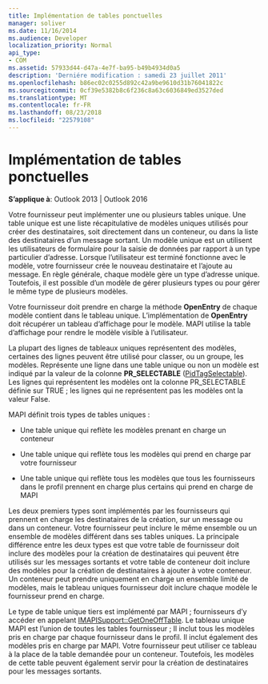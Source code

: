 ```yaml
---
title: Implémentation de tables ponctuelles
manager: soliver
ms.date: 11/16/2014
ms.audience: Developer
localization_priority: Normal
api_type:
- COM
ms.assetid: 57933d44-d47a-4e7f-ba95-b49b4934d0a5
description: 'Derniére modification : samedi 23 juillet 2011'
ms.openlocfilehash: b86ec02c0255d892c42a9be9610d31b76041822c
ms.sourcegitcommit: 0cf39e5382b8c6f236c8a63c6036849ed3527ded
ms.translationtype: MT
ms.contentlocale: fr-FR
ms.lasthandoff: 08/23/2018
ms.locfileid: "22579108"
---
```

# <a name="implementing-one-off-tables"></a>Implémentation de tables ponctuelles

**S’applique à**: Outlook 2013 | Outlook 2016 
  
Votre fournisseur peut implémenter une ou plusieurs tables unique. Une table unique est une liste récapitulative de modèles uniques utilisés pour créer des destinataires, soit directement dans un conteneur, ou dans la liste des destinataires d’un message sortant. Un modèle unique est un utilisent les utilisateurs de formulaire pour la saisie de données par rapport à un type particulier d’adresse. Lorsque l’utilisateur est terminé fonctionne avec le modèle, votre fournisseur crée le nouveau destinataire et l’ajoute au message. En règle générale, chaque modèle gère un type d’adresse unique. Toutefois, il est possible d’un modèle de gérer plusieurs types ou pour gérer le même type de plusieurs modèles. 
  
Votre fournisseur doit prendre en charge la méthode **OpenEntry** de chaque modèle contient dans le tableau unique. L’implémentation de **OpenEntry** doit récupérer un tableau d’affichage pour le modèle. MAPI utilise la table d’affichage pour rendre le modèle visible à l’utilisateur. 
  
La plupart des lignes de tableaux uniques représentent des modèles, certaines des lignes peuvent être utilisé pour classer, ou un groupe, les modèles. Représente une ligne dans une table unique ou non un modèle est indiqué par la valeur de la colonne **PR_SELECTABLE** ([PidTagSelectable](pidtagselectable-canonical-property.md)). Les lignes qui représentent les modèles ont la colonne PR_SELECTABLE définie sur TRUE ; les lignes qui ne représentent pas les modèles ont la valeur False.
  
MAPI définit trois types de tables uniques :
  
- Une table unique qui reflète les modèles prenant en charge un conteneur
    
- Une table unique qui reflète tous les modèles qui prend en charge par votre fournisseur 
    
- Une table unique qui reflète tous les modèles que tous les fournisseurs dans le profil prennent en charge plus certains qui prend en charge de MAPI
    
Les deux premiers types sont implémentés par les fournisseurs qui prennent en charge les destinataires de la création, sur un message ou dans un conteneur. Votre fournisseur peut inclure le même ensemble ou un ensemble de modèles différent dans ses tables uniques. La principale différence entre les deux types est que votre table de fournisseur doit inclure des modèles pour la création de destinataires qui peuvent être utilisés sur les messages sortants et votre table de conteneur doit inclure des modèles pour la création de destinataires à ajouter à votre conteneur. Un conteneur peut prendre uniquement en charge un ensemble limité de modèles, mais le tableau uniques fournisseur doit inclure chaque modèle le fournisseur prend en charge.
  
Le type de table unique tiers est implémenté par MAPI ; fournisseurs d’y accéder en appelant [IMAPISupport::GetOneOffTable](imapisupport-getoneofftable.md). Le tableau unique MAPI est l’union de toutes les tables fournisseur ; Il inclut tous les modèles pris en charge par chaque fournisseur dans le profil. Il inclut également des modèles pris en charge par MAPI. Votre fournisseur peut utiliser ce tableau à la place de la table demandée pour un conteneur. Toutefois, les modèles de cette table peuvent également servir pour la création de destinataires pour les messages sortants.
  

